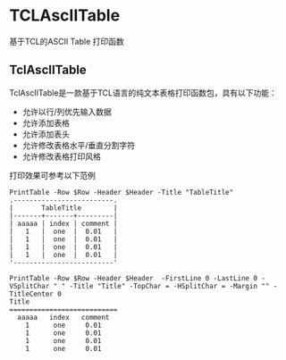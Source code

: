 # TCLAscIITable
基于TCL的ASCII Table 打印函数

## TclAscIITable

TclAscIITable是一款基于TCL语言的纯文本表格打印函数包，具有以下功能：
- 允许以行/列优先输入数据
- 允许添加表格
- 允许添加表头
- 允许修改表格水平/垂直分割字符
- 允许修改表格打印风格

打印效果可参考以下范例

```
PrintTable -Row $Row -Header $Header -Title "TableTitle"
.-------------------------.
|       TableTitle        |
|-------+-------+---------|
| aaaaa | index | comment |
|   1   |  one  |  0.01   |
|   1   |  one  |  0.01   |
|   1   |  one  |  0.01   |
|   1   |  one  |  0.01   |
'-------------------------'

PrintTable -Row $Row -Header $Header  -FirstLine 0 -LastLine 0 -VSplitChar " " -Title "Title" -TopChar = -HSplitChar = -Margin "" -TitleCenter 0
Title
===========================
  aaaaa   index   comment
    1      one     0.01
    1      one     0.01
    1      one     0.01
    1      one     0.01

```
